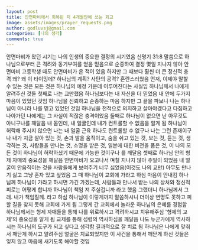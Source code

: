 ```yaml
---
layout: post
title: 안면마비에서 회복된 지 4개월만에 쓰는 회고
image: assets/images/prayer_requests.png
author: godluvsj@gmail.com
categories: [나의 생각]
comments: true
---
```

안면마비가 왔던 시기는 나의 인생의 중요한 결정의 시기였음
신명기 31:8 말씀으로 하나님으로부터 큰 격려와 동기부여를 얻음
믿음으로 순종하여 결정
몇일 지나지 않아 안면마비
고등학생 때도 안면마비가 온 적이 있음
하지만 그 때보다 훨씬 더 큰 정신적 충격
왜? 왜 이 타이밍에?
하나님의 계획? 사탄의 공격?
혼란스러웠음
먼저, 이제야 말할 수 있는 것은 모든 것은 하나님의 예정 가운데 이루어진다는 사실임
하나님께서 나에게 알려주신 것들
첫째로
나는 교만했음
하나님보다는 내 자신을 더 믿었음
내 안에 두가지 마음이 있었던 것임
하나님을 신뢰하고 순종하는 마음
하지만 그 끝을 파보니 나는 하나님이 아니라 나를 믿고 있었던 것임
하나님을 전적으로 의지하고 살아야겠다고 다짐하고 나아가던 나에게는 그 사실이 적잖은 충격이었음
둘째로
하나님이 없으면 난 아무것도 아니구나를 깨달음
내 몸인데, 내 얼굴인데 내가 컨트롤할 수 없음을 알게 됨
하나님이 허락해 주시지 않으면 나는 내 얼굴 근육 하나도 컨트롤할 수 없구나
나는 그런 존재이구나
내가 지금 살아 있는 것, 손과 발을 움직이고, 숨을 쉬고 있는 것, 보는 것, 듣는 것, 생각하는 것, 사람들을 만나는 것, 소명을 받은 것, 일본에 대한 비전을 품은 것, 이 나의 모든 것이 하나님이 허락하셨기 때문에 가능한 것이구나 를 깨달음
셋째로
하나님 안의 형제 자매의 중요성을 깨달음
안면마비가 오고나서 며칠 지나지 않아 주일이 되었음
내 얼굴이 안움직이는 것을 사람들에게 보여주기 너무 싫었음(이것도 나의 교만)
아무도 만나기 싫고 그냥 혼자 있고 싶었음
그 때 하나님이 교회에 가라고 하심
마음이 안내킴
하나님께
하나님이 가라고 하시면 가긴 가겠는데, 사람들과 만나서 받는 나의 상처와 정신적 피로는 어떻게 합니까
하나님이 책임 져 주실겁니까
라고 했음
그랬더니 하나님께서
그래. 내가 책임질께.
라고 하심
하나님이 이렇게까지 말씀하시니 더이상 변명도 못하고 피할 길을 찾지 못해 교회에 가게 됨
그렇게 간 교회에서 놀라운 하나님의 은혜를 경험함
하나님께서는 형제 자매들을 통해 나를 위로하시고 격려하시고 치유해주심
'형제의 교제'의 중요성을 알게 됨
교제를 통해 성령의 역사하심을 깨달음
나도 누군가에게 역사하시는 하나님의 도구가 되고 싶다고 생각함
결과적으로 잘 치료 됨
하나님은 나에게 맞춰서 깨닫게 하시고 알려주심
얼굴은 치료되었지만 이 사건을 통해서 깨닫게 하신 것들은 잊지 않고 마음에 새기도록 해야할 것임
